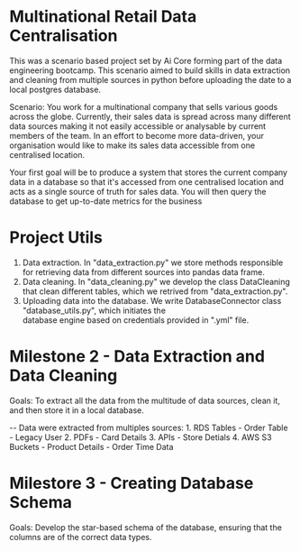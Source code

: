 # Multinational Retail Data Centralisation

This was a scenario based project set by Ai Core forming part of the data engineering bootcamp. This scenario aimed to build skills in data extraction and cleaning from multiple sources in python before uploading the date to a local postgres database.

Scenario: You work for a multinational company that sells various goods across the globe. Currently, their sales data is spread across many different data sources making it not easily accessible or analysable by current members of the team. In an effort to become more data-driven, your organisation would like to make its sales data accessible from one centralised location.

Your first goal will be to produce a system that stores the current company data in a database so that it's accessed from one centralised location and acts as a single source of truth for sales data. You will then query the database to get up-to-date metrics for the business


# Project Utils
  1. Data extraction. In "data_extraction.py" we store methods responsible for retrieving data from different sources         into pandas data frame.
  2. Data cleaning. In "data_cleaning.py" we develop the class DataCleaning that clean different tables, which we 
     retrived from "data_extraction.py".
  3. Uploading data into the database. We write DatabaseConnector class "database_utils.py", which initiates the       
     database engine based on credentials provided in ".yml" file.


# Milestone 2 - Data Extraction and Data Cleaning
Goals: To extract all the data from the multitude of data sources, clean it, and then store it in a local database.
  
  -- Data were extracted from multiples sources:
      1. RDS Tables
         - Order Table
         - Legacy User
      2. PDFs
          - Card Details
      3. APIs
          - Store Detials
      4. AWS S3 Buckets
          - Product Details
          - Order Time Data


# Milestore 3 - Creating Database Schema
Goals: Develop the star-based schema of the database, ensuring that the columns are of the correct data types.
